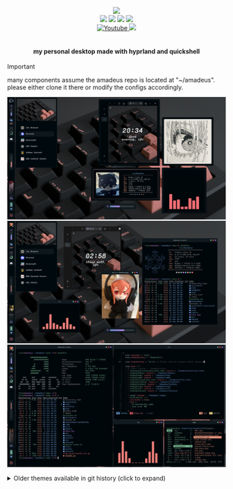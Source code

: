 <p align="center">
        <img src="https://readme-typing-svg.demolab.com/?font=Cartograph%20CF%20Italic&weight=700&size=56&duration=1000&pause=0&color=BE7E78&background=000A0E&center=true&vCenter=true&width=600&height=150&repeat=false&lines=Amadeus"><br/>
        <img src="https://img.shields.io/badge/WM-Hyprland-blue?colorA=00070B&colorB=F26E74&style=for-the-badge" />
        <img src="https://img.shields.io/badge/BAR-Quickshell-blue?colorA=00070B&colorB=78B8A2&style=for-the-badge" />
        <img src="https://img.shields.io/badge/EDITOR-Neovim-blue?colorA=00070B&colorB=C488EC&style=for-the-badge" />
        <img src="https://img.shields.io/badge/SHELL-FISH-blue?colorA=00070B&colorB=6791C9&style=for-the-badge" /> <br>
        <a href="https://www.youtube.com/channel/UCfhyTQpimu5Bp8Z4Q1rho1A?sub_confirmation=1" alt="Youtube Channel">
                <img alt="Youtube" title="Youtube" src="https://img.shields.io/badge/-Subscribe-red?style=for-the-badge&logo=youtube&logoColor=white" />
        </a>
        <a href="https://discord.gg/BJtTBNYHpp" alt="Linux and Programming Community">
                <img src="https://img.shields.io/badge/COMMUNITY-DISCORD SERVER-blue?colorA=00070B&colorB=5661EA&style=for-the-badge" /> <br>
        </a> <br>
        <h4 align="center"> my personal desktop made with hyprland and quickshell </h4>
</p>

>[!IMPORTANT]
>many components assume the amadeus repo is located at "~/amadeus". please either clone it there or
>modify the configs accordingly.

<p align="center">
    <img src="./assets/1.png" />
    <img src="./assets/2.png" />
    <img src="./assets/3.png" />
</p>

<details>
    <summary> Older themes available in git history (click to expand) </summary>
    <p align="center">
        <img src="./assets/old-banner.png" />
        <img src="https://i.imgur.com/2Kj3UyG.png" />
        <img src="https://i.imgur.com/iXLEv4l.png" />
        <img src="https://i.imgur.com/Qkda2RG.png" />
        <img src="https://i.imgur.com/4H4nh90.png" />
        <img src="https://i.imgur.com/8BwThTE.png" />
    </p>
</details>
